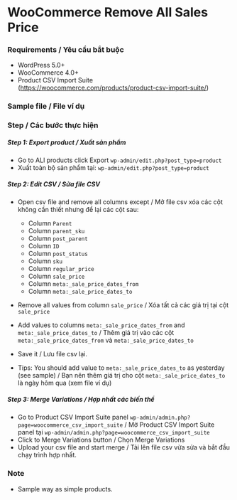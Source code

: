 #  WooCommerce Remove All Sales Price

### Requirements / Yêu cầu bắt buộc
- WordPress 5.0+
- WooCommerce 4.0+
- Product CSV Import Suite (https://woocommerce.com/products/product-csv-import-suite/)

### Sample file / File ví dụ


### Step / Các bước thực hiện

##### Step 1: Export product / Xuất sản phẩm
- Go to ALl products click Export `wp-admin/edit.php?post_type=product`
- Xuất toàn bộ sản phẩm tại: `wp-admin/edit.php?post_type=product` 

##### Step 2: Edit CSV / Sửa file CSV
- Open csv file and remove all columns except / Mở file csv xóa các cột không cần thiết nhưng để lại các cột sau:
	+ Column `Parent`
	+ Column `parent_sku`
	+ Column `post_parent`
	+ Column `ID`
	+ Column `post_status`
	+ Column `sku`
	+ Column `regular_price`
	+ Column `sale_price`
	+ Column `meta:_sale_price_dates_from`
	+ Column `meta:_sale_price_dates_to`

- Remove all values from column `sale_price` / Xóa tất cả các giá trị tại cột `sale_price` 
- Add values to columns `meta:_sale_price_dates_from` and `meta:_sale_price_dates_to` / Thêm giá trị vào các cột `meta:_sale_price_dates_from` và `meta:_sale_price_dates_to`
- Save it / Lưu file csv lại.
- Tips: You should add value to `meta:_sale_price_dates_to` as yesterday (see sample) / Bạn nên thêm giá trị cho cột `meta:_sale_price_dates_to` là ngày hôm qua (xem file ví dụ)

##### Step 3: Merge Variations / Hợp nhất các biến thể
- Go to Product CSV Import Suite panel `wp-admin/admin.php?page=woocommerce_csv_import_suite` / Mở Product CSV Import Suite panel tại `wp-admin/admin.php?page=woocommerce_csv_import_suite`
- Click to Merge Variations button / Chọn Merge Variations
- Upload your csv file and start merge / Tải lên file csv vừa sửa và bắt đầu chạy trình hợp nhất.


### Note
- Sample way as simple products.